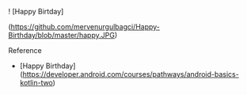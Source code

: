 ! [Happy Birtday] 

(https://github.com/mervenurgulbagci/Happy-Birthday/blob/master/happy.JPG)

Reference

- [Happy Birthday] (https://developer.android.com/courses/pathways/android-basics-kotlin-two)

